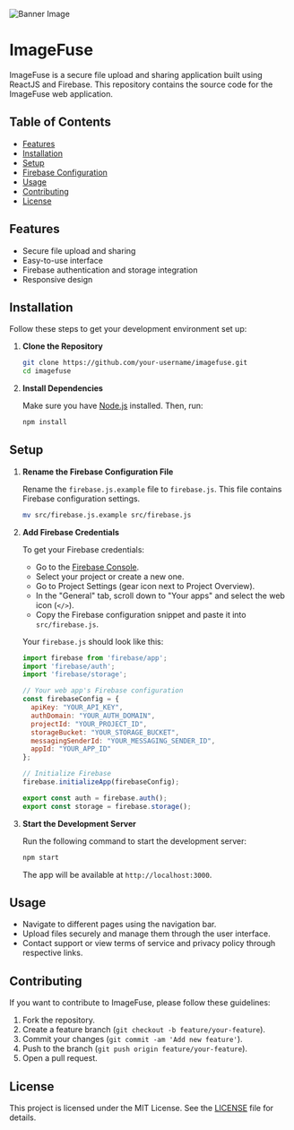 
![Banner Image](https://imagefuse.pages.dev/banner.png)

# ImageFuse

ImageFuse is a secure file upload and sharing application built using ReactJS and Firebase. This repository contains the source code for the ImageFuse web application.

## Table of Contents

- [Features](#features)
- [Installation](#installation)
- [Setup](#setup)
- [Firebase Configuration](#firebase-configuration)
- [Usage](#usage)
- [Contributing](#contributing)
- [License](#license)

## Features

- Secure file upload and sharing
- Easy-to-use interface
- Firebase authentication and storage integration
- Responsive design

## Installation

Follow these steps to get your development environment set up:

1. **Clone the Repository**

   ```bash
   git clone https://github.com/your-username/imagefuse.git
   cd imagefuse
   ```

2. **Install Dependencies**

   Make sure you have [Node.js](https://nodejs.org/) installed. Then, run:

   ```bash
   npm install
   ```

## Setup

1. **Rename the Firebase Configuration File**

   Rename the `firebase.js.example` file to `firebase.js`. This file contains Firebase configuration settings.

   ```bash
   mv src/firebase.js.example src/firebase.js
   ```

2. **Add Firebase Credentials**

   To get your Firebase credentials:

   - Go to the [Firebase Console](https://console.firebase.google.com/).
   - Select your project or create a new one.
   - Go to Project Settings (gear icon next to Project Overview).
   - In the "General" tab, scroll down to "Your apps" and select the web icon (`</>`).
   - Copy the Firebase configuration snippet and paste it into `src/firebase.js`.

   Your `firebase.js` should look like this:

   ```javascript
   import firebase from 'firebase/app';
   import 'firebase/auth';
   import 'firebase/storage';
   
   // Your web app's Firebase configuration
   const firebaseConfig = {
     apiKey: "YOUR_API_KEY",
     authDomain: "YOUR_AUTH_DOMAIN",
     projectId: "YOUR_PROJECT_ID",
     storageBucket: "YOUR_STORAGE_BUCKET",
     messagingSenderId: "YOUR_MESSAGING_SENDER_ID",
     appId: "YOUR_APP_ID"
   };
   
   // Initialize Firebase
   firebase.initializeApp(firebaseConfig);
   
   export const auth = firebase.auth();
   export const storage = firebase.storage();
   ```

3. **Start the Development Server**

   Run the following command to start the development server:

   ```bash
   npm start
   ```

   The app will be available at `http://localhost:3000`.

## Usage

- Navigate to different pages using the navigation bar.
- Upload files securely and manage them through the user interface.
- Contact support or view terms of service and privacy policy through respective links.

## Contributing

If you want to contribute to ImageFuse, please follow these guidelines:

1. Fork the repository.
2. Create a feature branch (`git checkout -b feature/your-feature`).
3. Commit your changes (`git commit -am 'Add new feature'`).
4. Push to the branch (`git push origin feature/your-feature`).
5. Open a pull request.

## License

This project is licensed under the MIT License. See the [LICENSE](LICENSE) file for details.